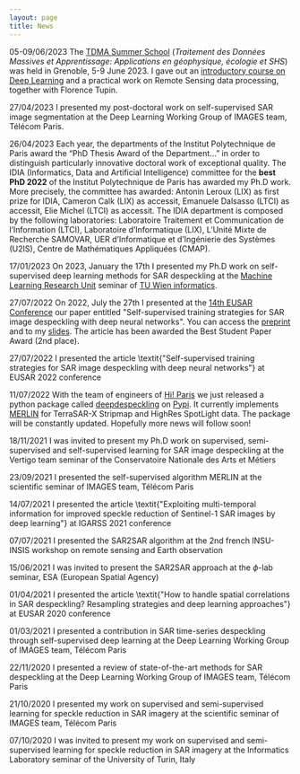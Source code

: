 ```yaml
---
layout: page
title: News
---
```

<span class="post-date-ED"> 05-09/06/2023 </span>
The [TDMA Summer School](tdma2023.sciencesconf.org/) (*Traitement des Données Massives et Apprentissage: Applications en géophysique, écologie et SHS*) was held in Grenoble, 5-9 June 2023. I gave out an [introductory course on Deep Learning](https://tdma2023.sciencesconf.org/data/Cours_Dalsasso.pdf) and a practical work on Remote Sensing data processing, together with Florence Tupin.

<span class="post-date-ED"> 27/04/2023 </span>
I presented my post-doctoral work on self-supervised SAR image segmentation at the Deep Learning Working Group of IMAGES team, Télécom Paris.

<span class="post-date-ED"> 26/04/2023 </span>
Each year, the departments of the Institut Polytechnique de Paris award the “PhD Thesis Award of the Department...” in order to distinguish particularly innovative doctoral work of exceptional quality. The IDIA (Informatics, Data and Artificial Intelligence) committee for the **best PhD 2022** of the Institut Polytechnique de Paris has awarded my Ph.D work. More precisely, the committee has awarded: Antonin Leroux (LIX) as first prize for IDIA, Cameron Calk (LIX) as accessit, Emanuele Dalsasso (LTCI) as accessit, Elie Michel (LTCI) as accessit. The IDIA department is composed by the following laboratories: Laboratoire Traitement et Communication de l’Information (LTCI), Laboratoire d’Informatique (LIX), L’Unité Mixte de Recherche SAMOVAR, UER d’Informatique et d’Ingénierie des Systèmes (U2IS), Centre de Mathématiques Appliquées (CMAP). 


<span class="post-date-ED"> 17/01/2023 </span>
On 2023, January the 17th I presented my Ph.D work on self-supervised deep learning methods for SAR despeckling at the <a href="https://ml-tuw.github.io/">Machine Learning Research Unit</a> seminar of <a href="https://informatics.tuwien.ac.at/">TU Wien informatics</a>.

<span class="post-date-ED"> 27/07/2022 </span>
On 2022, July the 27th I presented at the <a href="https://eusar.de/">14th EUSAR Conference</a> our paper entitled "Self-supervised training strategies for SAR image despeckling with deep neural networks". You can access the <a href="https://hal.telecom-paris.fr/hal-03589245v2/document">preprint</a> and to my <a href="https://drive.google.com/file/d/1k0noE2djhe5ohfIThQW8Dx75SdNz1xM0/view?usp=sharing">slides</a>. The article has been awarded the Best Student Paper Award (2nd place).

<span class="post-date-ED"> 27/07/2022 </span>
I presented the article \textit{"Self-supervised training strategies for SAR image despeckling with deep neural networks"} at EUSAR 2022 conference

<span class="post-date-ED"> 11/07/2022 </span>
With the team of engineers of <a href="https://www.hi-paris.fr/">Hi! Paris</a> we just released a python package called <a href="https://github.com/hi-paris/deepdespeckling">deepdespeckling</a> on <a href="https://pypi.org/project/deepdespeckling/">Pypi</a>. It currently implements <a href="https://arxiv.org/pdf/2110.13148.pdf">MERLIN<a/> for TerraSAR-X Stripmap and HighRes SpotLight data. The package will be constantly updated. Hopefully more news will follow soon!

<span class="post-date-ED"> 18/11/2021 </span>
I was invited to present my Ph.D work on supervised, semi-supervised and self-supervised learning for SAR image despeckling at the Vertigo team seminar of the Conservatoire Nationale des Arts et Métiers

<span class="post-date-ED"> 23/09/2021 </span>
I presented the self-supervised algorithm MERLIN at the scientific seminar of IMAGES team, Télécom Paris

<span class="post-date-ED"> 14/07/2021  </span>
I presented the article \textit{"Exploiting multi-temporal information for improved speckle reduction of Sentinel-1 SAR images by deep learning"} at IGARSS 2021 conference

<span class="post-date-ED"> 07/07/2021 </span>
I presented the SAR2SAR algorithm at the 2nd french INSU-INSIS workshop on remote sensing and Earth observation

<span class="post-date-ED"> 15/06/2021 </span>
I was invited to present the SAR2SAR approach at the $\phi$-lab seminar, ESA (European Spatial Agency)

<span class="post-date-ED"> 01/04/2021 </span>
I presented the article \textit{"How to handle spatial correlations in SAR despeckling? Resampling strategies and deep learning approaches"} at EUSAR 2020 conference

<span class="post-date-ED"> 01/03/2021 </span>
I presented a contribution in SAR time-series despeckling through self-supervised deep learning at the Deep Learning Working Group of IMAGES team, Télécom Paris

<span class="post-date-ED"> 22/11/2020 </span>
I presented a review of state-of-the-art methods for SAR despeckling at the Deep Learning Working Group of IMAGES team, Télécom Paris

<span class="post-date-ED"> 21/10/2020 </span>
I presented my work on supervised and semi-supervised learning for speckle reduction in SAR imagery at the scientific seminar of IMAGES team, Télécom Paris

<span class="post-date-ED"> 07/10/2020 </span>
I was invited to present my work on supervised and semi-supervised learning for speckle reduction in SAR imagery at the Informatics Laboratory seminar of the University of Turin, Italy
